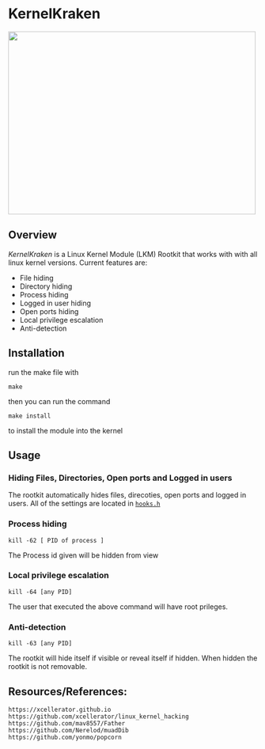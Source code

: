 # KernelKraken
<img align="center" src="https://github.com/infernexio/KernelKraken/blob/main/images/Kraken.png" height="370" width="500">

## Overview
*KernelKraken* is a Linux Kernel Module (LKM) Rootkit that works with with all linux kernel versions. Current features are:</br>

* File hiding
* Directory hiding
* Process hiding
* Logged in user hiding
* Open ports hiding
* Local privilege escalation
* Anti-detection

## Installation
run the make file with 
```
make
```
then you can run the command
```
make install
```
to install the module into the kernel

## Usage

### Hiding Files, Directories, Open ports and Logged in users
The rootkit automatically hides files, direcoties, open ports and logged in users. All of the settings are located in [`hooks.h`](https://github.com/infernexio/KernelKraken/blob/main/headers/hooks.h)

### Process hiding
```
kill -62 [ PID of process ]
```
The Process id given will be hidden from view

### Local privilege escalation
```
kill -64 [any PID]
```
The user that executed the above command will have root prileges.

### Anti-detection
```
kill -63 [any PID]
```
The rootkit will hide itself if visible or reveal itself if hidden. When hidden the rootkit is not removable.


## Resources/References:
	https://xcellerator.github.io
	https://github.com/xcellerator/linux_kernel_hacking
	https://github.com/mav8557/Father
  	https://github.com/Nerelod/muadDib
  	https://github.com/yonmo/popcorn
